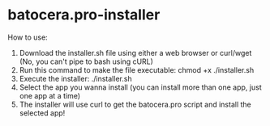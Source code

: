 # batocera.pro-installer
How to use:
1) Download the installer.sh file using either a web browser or curl/wget (No, you can't pipe to bash using cURL)
2) Run this command to make the file executable: chmod +x ./installer.sh
3) Execute the installer: ./installer.sh
4) Select the app you wanna install (you can install more than one app, just one app at a time)
5) The installer will use curl to get the batocera.pro script and install the selected app!
